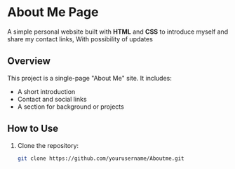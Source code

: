 # About Me Page

A simple personal website built with **HTML** and **CSS** to introduce myself and share my contact links, With possibility of updates

## Overview
This project is a single-page "About Me" site. It includes:
- A short introduction
- Contact and social links
- A section for background or projects

## How to Use
1. Clone the repository:
   ```bash
   git clone https://github.com/yourusername/Aboutme.git
